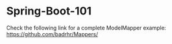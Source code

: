 # Spring-Boot-101

Check the following link for a complete ModelMapper example: https://github.com/badrhr/Mappers/

